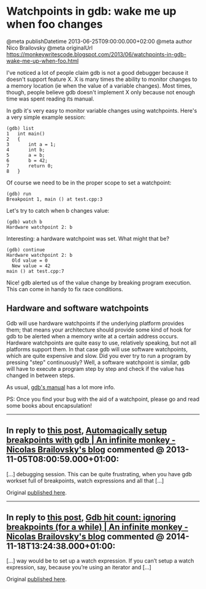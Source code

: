 # Watchpoints in gdb: wake me up when foo changes

@meta publishDatetime 2013-06-25T09:00:00.000+02:00
@meta author Nico Brailovsky
@meta originalUrl https://monkeywritescode.blogspot.com/2013/06/watchpoints-in-gdb-wake-me-up-when-foo.html

I've noticed a lot of people claim gdb is not a good debugger because it doesn't support feature X. X is many times the ability to monitor changes to a memory location (ie when the value of a variable changes). Most times, though, people believe gdb doesn't implement X only because not enough time was spent reading its manual.

In gdb it's very easy to monitor variable changes using watchpoints. Here's a very simple example session:

```
(gdb) list
1	int main()
2	{
3	    int a = 1;
4	    int b;
5	    a = b;
6	    b = 42;
7	    return 0;
8	}
```

Of course we need to be in the proper scope to set a watchpoint:

```
(gdb) run
Breakpoint 1, main () at test.cpp:3
```

Let's try to catch when b changes value:

```
(gdb) watch b
Hardware watchpoint 2: b
```

Interesting: a hardware watchpoint was set. What might that be?

```
(gdb) continue
Hardware watchpoint 2: b
  Old value = 0
  New value = 42
main () at test.cpp:7
```

Nice! gdb alerted us of the value change by breaking program execution. This can come in handy to fix race conditions.

Hardware and software watchpoints
---------------------------------

Gdb will use hardware watchpoints if the underlying platform provides them; that means your architecture should provide some kind of hook for gdb to be alerted when a memory write at a certain address occurs. Hardware watchpoints are quite easy to use, relatively speaking, but not all platforms support them. In that case gdb will use software watchpoints, which are quite expensive and slow. Did you ever try to run a program by pressing "step" continuously? Well, a software watchpoint is similar, gdb will have to execute a program step by step and check if the value has changed in between steps.

As usual, [gdb's manual](http://sourceware.org/gdb/current/onlinedocs/gdbint/Algorithms.html#Algorithms) has a lot more info.

PS: Once you find your bug with the aid of a watchpoint, please go and read some books about encapsulation!


---
## In reply to [this post](), [Automagically setup breakpoints with gdb | An infinite monkey - Nicolas Brailovsky&#39;s blog](/blog_md/2013/1105_Automagicallysetupbreakpointswithgdb.md) commented @ 2013-11-05T08:00:59.000+01:00:

[…] debugging session. This can be quite frustrating, when you have gdb workset full of breakpoints, watch expressions and all that […]

Original [published here](/blog_md/2013/0625_Watchpointsingdbwakemeupwhenfoochanges.md).

---
## In reply to [this post](), [Gdb hit count: ignoring breakpoints (for a while) | An infinite monkey - Nicolas Brailovsky&#39;s blog](/blog_md/2014/1118_Gdbhitcountignoringbreakpointsforawhile.md) commented @ 2014-11-18T13:24:38.000+01:00:

[…] way would be to set up a watch expression. If you can’t setup a watch expression, say, because you’re using an iterator and […]

Original [published here](/blog_md/2013/0625_Watchpointsingdbwakemeupwhenfoochanges.md).
